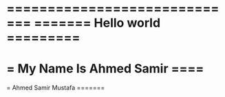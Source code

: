 =============================
======= Hello world =========
=============================
= My Name Is Ahmed Samir ====
=============================
= Ahmed Samir Mustafa =======
